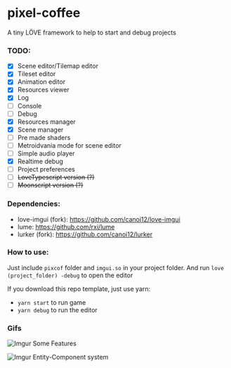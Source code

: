 # pixel-coffee
A tiny LÖVE framework to help to start and debug projects

### TODO: ###

 - [x] Scene editor/Tilemap editor
 - [x] Tileset editor
 - [x] Animation editor
 - [x] Resources viewer
 - [x] Log
 - [ ] Console
 - [ ] Debug
 - [x] Resources manager
 - [x] Scene manager
 - [ ] Pre made shaders
 - [ ] Metroidvania mode for scene editor
 - [ ] Simple audio player
 - [x] Realtime debug
 - [ ] Project preferences
 - [ ] ~~LoveTypescript version (?)~~
 - [ ] ~~Moonscript version (?)~~

### Dependencies: ###

 * love-imgui (fork): https://github.com/canoi12/love-imgui
 * lume: https://github.com/rxi/lume
 * lurker (fork): https://github.com/canoi12/lurker

### How to use: ###

Just include `pixcof` folder and `imgui.so` in your project folder.
And run `love (project_folder) -debug` to open the editor

If you download this repo template, just use yarn:
 - `yarn start` to run game
 - `yarn debug` to run the editor


### Gifs ###

![Imgur](https://i.imgur.com/ibA7IVL.gif)
Some Features

![Imgur](https://i.imgur.com/EO8QLSN.gif)
Entity-Component system